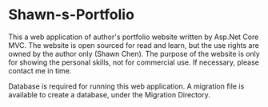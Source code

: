 # Shawn-s-Portfolio
This a web application of author's portfolio website written by Asp.Net Core MVC. 
The website is open sourced for read and learn, but the use rights are owned by the author only (Shawn Chen). 
The purpose of the website is only for showing the personal skills, not for commercial use. If necessary, please contact me in time.


Database is required for running this web application. A migration file is available to create a database, under the Migration Directory.
